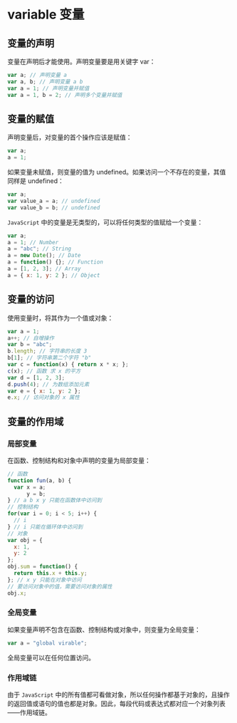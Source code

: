variable 变量
====

变量的声明
----

变量在声明后才能使用。声明变量要是用关键字 var：

```js
var a; // 声明变量 a
var a, b; // 声明变量 a b
var a = 1; // 声明变量并赋值
var a = 1, b = 2; // 声明多个变量并赋值
```

变量的赋值
----

声明变量后，对变量的首个操作应该是赋值：

```js
var a;
a = 1;
```

如果变量未赋值，则变量的值为 undefined。如果访问一个不存在的变量，其值同样是 undefined：

```js
var a;
var value_a = a; // undefined
var value_b = b; // undefined
```

`JavaScript` 中的变量是无类型的，可以将任何类型的值赋给一个变量：

```js
var a;
a = 1; // Number
a = "abc"; // String
a = new Date(); // Date
a = function() {}; // Function
a = [1, 2, 3]; // Array
a = { x: 1, y: 2 }; // Object
```

变量的访问
----

使用变量时，将其作为一个值或对象：

```js
var a = 1;
a++; // 自增操作
var b = "abc";
b.length; // 字符串的长度 3
b[1]; // 字符串第二个字符 "b"
var c = function(x) { return x * x; };
c(x); // 函数 求 x 的平方
var d = [1, 2, 3];
d.push(4); // 为数组添加元素
var e = { x: 1, y: 2 };
e.x; // 访问对象的 x 属性
```

变量的作用域
----

### 局部变量

在函数、控制结构和对象中声明的变量为局部变量：

```js
// 函数
function fun(a, b) {
  var x = a;
      y = b;
} // a b x y 只能在函数体中访问到
// 控制结构
for(var i = 0; i < 5; i++) {
  // i
} // i 只能在循环体中访问到
// 对象
var obj = {
  x: 1,
  y: 2
};
obj.sum = function() {
  return this.x + this.y;
}; // x y 只能在对象中访问
// 要访问对象中的值，需要访问对象的属性
obj.x;
```

### 全局变量

如果变量声明不包含在函数、控制结构或对象中，则变量为全局变量：

```js
var a = "global virable";
```

全局变量可以在任何位置访问。

### 作用域链

由于 `JavaScript` 中的所有值都可看做对象，所以任何操作都基于对象的，且操作的返回值或语句的值也都是对象。因此，每段代码或表达式都对应一个对象列表——作用域链。
